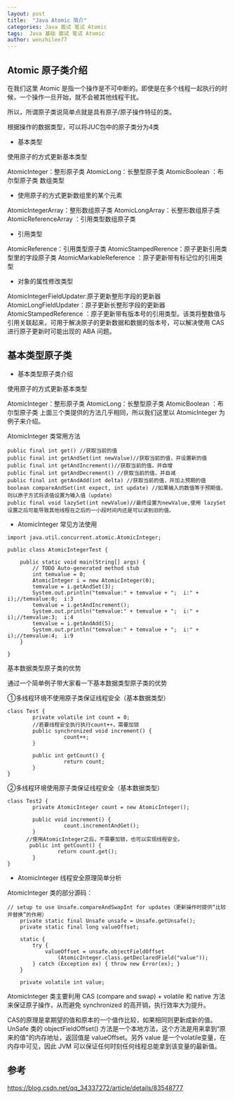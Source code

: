 ```yaml
---
layout: post
title:  "Java Atomic 简介"
categories: Java 面试 笔试 Atomic
tags:  Java 基础 面试 笔试 Atomic
author: wenzhilee77
---
```


## Atomic 原子类介绍

在我们这里 Atomic 是指一个操作是不可中断的。即使是在多个线程一起执行的时候，一个操作一旦开始，就不会被其他线程干扰。

所以，所谓原子类说简单点就是具有原子/原子操作特征的类。

根据操作的数据类型，可以将JUC包中的原子类分为4类

* 基本类型

使用原子的方式更新基本类型

AtomicInteger：整形原子类
AtomicLong：长整型原子类
AtomicBoolean ：布尔型原子类
数组类型

* 使用原子的方式更新数组里的某个元素

AtomicIntegerArray：整形数组原子类
AtomicLongArray：长整形数组原子类
AtomicReferenceArray ：引用类型数组原子类

* 引用类型

AtomicReference：引用类型原子类
AtomicStampedRerence：原子更新引用类型里的字段原子类
AtomicMarkableReference ：原子更新带有标记位的引用类型

* 对象的属性修改类型

AtomicIntegerFieldUpdater:原子更新整形字段的更新器
AtomicLongFieldUpdater：原子更新长整形字段的更新器
AtomicStampedReference ：原子更新带有版本号的引用类型。该类将整数值与引用关联起来，可用于解决原子的更新数据和数据的版本号，可以解决使用 CAS 进行原子更新时可能出现的 ABA 问题。

## 基本类型原子类

* 基本类型原子类介绍

使用原子的方式更新基本类型

AtomicInteger：整形原子类
AtomicLong：长整型原子类
AtomicBoolean ：布尔型原子类
上面三个类提供的方法几乎相同，所以我们这里以 AtomicInteger 为例子来介绍。

AtomicInteger 类常用方法

```
public final int get() //获取当前的值
public final int getAndSet(int newValue)//获取当前的值，并设置新的值
public final int getAndIncrement()//获取当前的值，并自增
public final int getAndDecrement() //获取当前的值，并自减
public final int getAndAdd(int delta) //获取当前的值，并加上预期的值
boolean compareAndSet(int expect, int update) //如果输入的数值等于预期值，则以原子方式将该值设置为输入值（update）
public final void lazySet(int newValue)//最终设置为newValue,使用 lazySet 设置之后可能导致其他线程在之后的一小段时间内还是可以读到旧的值。
```

* AtomicInteger 常见方法使用

```
import java.util.concurrent.atomic.AtomicInteger;

public class AtomicIntegerTest {

	public static void main(String[] args) {
		// TODO Auto-generated method stub
		int temvalue = 0;
		AtomicInteger i = new AtomicInteger(0);
		temvalue = i.getAndSet(3);
		System.out.println("temvalue:" + temvalue + ";  i:" + i);//temvalue:0;  i:3
		temvalue = i.getAndIncrement();
		System.out.println("temvalue:" + temvalue + ";  i:" + i);//temvalue:3;  i:4
		temvalue = i.getAndAdd(5);
		System.out.println("temvalue:" + temvalue + ";  i:" + i);//temvalue:4;  i:9
	}

}
```

基本数据类型原子类的优势

通过一个简单例子带大家看一下基本数据类型原子类的优势

①多线程环境不使用原子类保证线程安全（基本数据类型）

```
class Test {
        private volatile int count = 0;
        //若要线程安全执行执行count++，需要加锁
        public synchronized void increment() {
                  count++; 
        }

        public int getCount() {
                  return count;
        }
}
```

②多线程环境使用原子类保证线程安全（基本数据类型）

```
class Test2 {
        private AtomicInteger count = new AtomicInteger();

        public void increment() {
                  count.incrementAndGet();
        }
      //使用AtomicInteger之后，不需要加锁，也可以实现线程安全。
       public int getCount() {
                return count.get();
        }
}
```

* AtomicInteger 线程安全原理简单分析

AtomicInteger 类的部分源码：

```
// setup to use Unsafe.compareAndSwapInt for updates（更新操作时提供“比较并替换”的作用）
    private static final Unsafe unsafe = Unsafe.getUnsafe();
    private static final long valueOffset;

    static {
        try {
            valueOffset = unsafe.objectFieldOffset
                (AtomicInteger.class.getDeclaredField("value"));
        } catch (Exception ex) { throw new Error(ex); }
    }

    private volatile int value;
```

AtomicInteger 类主要利用 CAS (compare and swap) + volatile 和 native 方法来保证原子操作，从而避免 synchronized 的高开销，执行效率大为提升。

CAS的原理是拿期望的值和原本的一个值作比较，如果相同则更新成新的值。UnSafe 类的 objectFieldOffset() 方法是一个本地方法，这个方法是用来拿到“原来的值”的内存地址，返回值是 valueOffset。另外 value 是一个volatile变量，在内存中可见，因此 JVM 可以保证任何时刻任何线程总能拿到该变量的最新值。


## 参考

https://blog.csdn.net/qq_34337272/article/details/83548777

